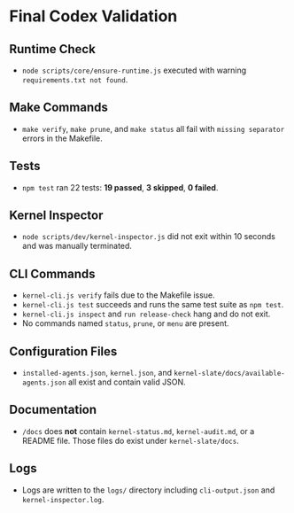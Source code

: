 # Final Codex Validation

## Runtime Check
- `node scripts/core/ensure-runtime.js` executed with warning `requirements.txt not found`.

## Make Commands
- `make verify`, `make prune`, and `make status` all fail with `missing separator` errors in the Makefile.

## Tests
- `npm test` ran 22 tests: **19 passed**, **3 skipped**, **0 failed**.

## Kernel Inspector
- `node scripts/dev/kernel-inspector.js` did not exit within 10 seconds and was manually terminated.

## CLI Commands
- `kernel-cli.js verify` fails due to the Makefile issue.
- `kernel-cli.js test` succeeds and runs the same test suite as `npm test`.
- `kernel-cli.js inspect` and `run release-check` hang and do not exit.
- No commands named `status`, `prune`, or `menu` are present.

## Configuration Files
- `installed-agents.json`, `kernel.json`, and `kernel-slate/docs/available-agents.json` all exist and contain valid JSON.

## Documentation
- `/docs` does **not** contain `kernel-status.md`, `kernel-audit.md`, or a README file. Those files do exist under `kernel-slate/docs`.

## Logs
- Logs are written to the `logs/` directory including `cli-output.json` and `kernel-inspector.log`.

